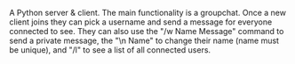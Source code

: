 A Python server & client.
The main functionality is a groupchat. Once a new client joins they can pick a username and send a message for everyone connected to see.
They can also use the "/w Name Message" command to send a private message, the "\n Name" to change their name (name must be unique), and "/l" to see a list of all connected users.

